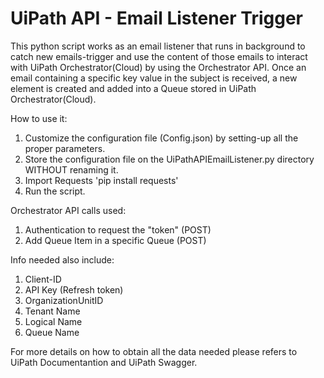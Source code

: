 # UiPath API - Email Listener Trigger
This python script works as an email listener that runs in background to catch new emails-trigger and use the content of those emails to interact with UiPath Orchestrator(Cloud) by using the Orchestrator API. Once an email containing a specific key value in the subject is received, a new element is created and added into a Queue stored in UiPath Orchestrator(Cloud).

How to use it:
1) Customize the configuration file (Config.json) by setting-up all the proper parameters.
2) Store the configuration file on the UiPathAPIEmailListener.py directory WITHOUT renaming it.
3) Import Requests 'pip install requests'
4) Run the script.

Orchestrator API calls used:
1) Authentication to request the "token" (POST)
2) Add Queue Item in a specific Queue (POST)

Info needed also include:
1) Client-ID
2) API Key (Refresh token)
3) OrganizationUnitID
4) Tenant Name
5) Logical Name
6) Queue Name

For more details on how to obtain all the data needed please refers to UiPath Documentantion and UiPath Swagger.
